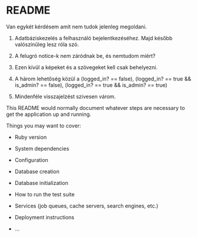# README

Van egykét kérdésem amit nem tudok jelenleg megoldani.

1. Adatbáziskezelés a felhasználó bejelentkezéséhez. Majd később valószínűleg lesz róla szó.

2. A felugró notice-k nem záródnak be, és nemtudom miért?

3. Ezen kívül a képeket és a szövegeket kell csak behelyezni.

4. A három lehetőség közül a (logged_in? == false), (logged_in? == true && is_admin? == false), (logged_in? == true  && is_admin? == true)

5. Mindenféle visszajelzést szivesen várom.

This README would normally document whatever steps are necessary to get the
application up and running.

Things you may want to cover:

* Ruby version

* System dependencies

* Configuration

* Database creation

* Database initialization

* How to run the test suite

* Services (job queues, cache servers, search engines, etc.)

* Deployment instructions

* ...
